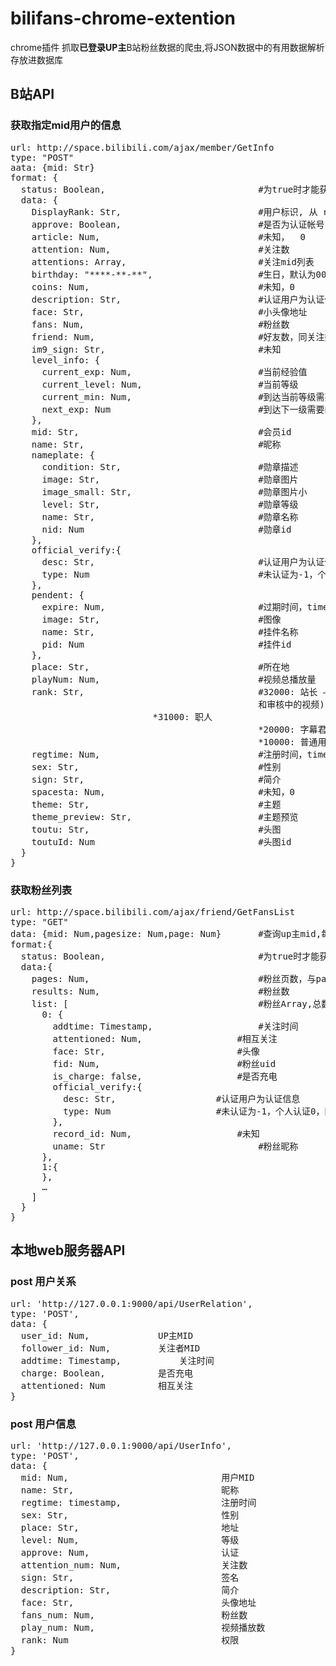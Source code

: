 # bilifans-chrome-extention
chrome插件 抓取<b style="">已登录UP主</b>B站粉丝数据的爬虫,将JSON数据中的有用数据解析存放进数据库 
## B站API
### 获取指定mid用户的信息
<pre>
url: http://space.bilibili.com/ajax/member/GetInfo
type: "POST"
aata: {mid: Str}
format: {
  status: Boolean,                             #为true时才能获取data
  data: {
    DisplayRank: Str,                          #用户标识, 从 rank 衍生出, 影响实际显示的头像边框等
    approve: Boolean,                          #是否为认证帐号
    article: Num,                              #未知，  0
    attention: Num,                            #关注数
    attentions: Array,                         #关注mid列表
    birthday: "****-**-**",                    #生日，默认为0000-01-01
    coins: Num,                                #未知，0
    description: Str,                          #认证用户为认证信息，普通用户为交友宣言
    face: Str,                                 #小头像地址
    fans: Num,                                 #粉丝数
    friend: Num,                               #好友数，同关注数
    im9_sign: Str,                             #未知
    level_info: {
      current_exp: Num,                        #当前经验值
      current_level: Num,                      #当前等级
      current_min: Num,                        #到达当前等级需要的经验值
      next_exp: Num                            #到达下一级需要的经验值
    },
    mid: Str,                                  #会员id
    name: Str,                                 #昵称
    nameplate: {
      condition: Str,                          #勋章描述
      image: Str,                              #勋章图片
      image_small: Str,                        #勋章图片小
      level: Str,                              #勋章等级
      name: Str,                               #勋章名称
      nid: Num                                 #勋章id
    },
    official_verify:{
      desc: Str,                               #认证用户为认证信息
      type: Num                                #未认证为-1，个人认证0，团体认证1
    },
    pendent: {
      expire: Num,                             #过期时间，timestamp
      image: Str,                              #图像
      name: Str,                               #挂件名称
      pid: Num                                 #挂件id
    },
    place: Str,                                #所在地
    playNum: Num,                              #视频总播放量
    rank: Str,                                 #32000: 站长 – 有权限获取所有视频信息 (包括未通过审核
                                               和审核中的视频) 
					       *31000: 职人 
                                               *20000: 字幕君 – 有权限发送逆向弹幕 
                                               *10000: 普通用户
    regtime: Num,                              #注册时间，timestamp
    sex: Str,                                  #性别
    sign: Str,                                 #简介   
    spacesta: Num,                             #未知，0
    theme: Str,                                #主题
    theme_preview: Str,                        #主题预览
    toutu: Str,                                #头图
    toutuId: Num                               #头图id
  }
}
</pre>
### 获取粉丝列表
<pre>
url: http://space.bilibili.com/ajax/friend/GetFansList
type: "GET"
data: {mid: Num,pagesize: Num,page: Num}       #查询up主mid,每页显示粉丝数，粉丝页数
format:{
  status: Boolean,                             #为true时才能获取data
  data:{
    pages: Num,                                #粉丝页数，与pagesize有关
    results: Num,                              #粉丝数
    list: [                                    #粉丝Array,总数为pagesize,最大为100
      0: {
        addtime: Timestamp,                    #关注时间
        attentioned: Num,        	       #相互关注
        face: Str,               	       #头像
        fid: Num,                	       #粉丝uid
        is_charge: false,        	       #是否充电
        official_verify:{
          desc: Str,       		       #认证用户为认证信息
          type: Num        		       #未认证为-1，个人认证0，团体认证1
        },
        record_id: Num,         	       #未知
        uname: Str                             #粉丝昵称
      },
      1:{
      },
      …
    ]
  }
}
</pre>
## 本地web服务器API
### post 用户关系
<pre>
url: 'http://127.0.0.1:9000/api/UserRelation',
type: 'POST',
data: {
  user_id: Num,				UP主MID
  follower_id: Num,			关注者MID
  addtime: Timestamp,			关注时间
  charge: Boolean,			是否充电
  attentioned: Num			相互关注
}
</pre>
### post 用户信息
<pre>
url: 'http://127.0.0.1:9000/api/UserInfo',
type: 'POST',
data: {
  mid: Num,                             用户MID
  name: Str,                            昵称
  regtime: timestamp,                   注册时间
  sex: Str,                             性别
  place: Str,                           地址
  level: Num,                           等级
  approve: Num,                         认证
  attention_num: Num,                   关注数
  sign: Str,                            签名
  description: Str,                     简介
  face: Str,                            头像地址
  fans_num: Num,                        粉丝数
  play_num: Num,                        视频播放数
  rank: Num                             权限
}
</pre>
